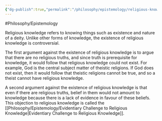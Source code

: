```yaml
---
{"dg-publish":true,"permalink":"/philosophy/epistemology/religious-knowledge/"}
---
```



#Philosophy/Epistemology 

Religious knowledge refers to knowing things such as existence and nature of a deity. Unlike other forms of knowledge, the existence of religious knowledge is controversial.

The first argument against the existence of religious knowledge is to argue that there are no religious truths, and since truth is prerequisite for knowledge, it would follow that religious knowledge could not exist. For example, God is the central subject matter of theistic religions. If God does not exist, then it would follow that theistic religions cannot be true, and so a theist cannot have religious knowledge.

A second argument against the existence of religious knowledge is that even if there are religious truths, belief in them would not amount to knowledge because there is a lack of evidence in favour of these beliefs. This objection to religious knowledge is called the [[Philosophy/Epistemology/Evidentiary Challenge to Religious Knowledge\|Evidentiary Challenge to Religious Knowledge]].
